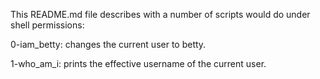 This README.md file describes with a number of scripts would do under shell permissions:

0-iam_betty: changes the current user to betty.

1-who_am_i: prints the effective username of the current user.